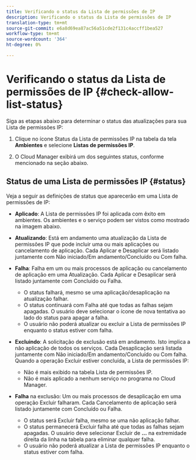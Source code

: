 ```yaml
---
title: Verificando o status da Lista de permissões de IP
description: Verificando o status da Lista de permissões de IP
translation-type: tm+mt
source-git-commit: e6a8d69ea87ac56a51cde2f131c4accff1bea527
workflow-type: tm+mt
source-wordcount: '364'
ht-degree: 0%

---
```



# Verificando o status da Lista de permissões de IP {#check-allow-list-status}

Siga as etapas abaixo para determinar o status das atualizações para sua Lista de permissões IP:

1. Clique no ícone Status da Lista de permissões IP na tabela da tela **Ambientes** e selecione **Listas de permissões IP**.

1. O Cloud Manager exibirá um dos seguintes status, conforme mencionado na seção abaixo.

## Status de uma Lista de permissões IP {#status}

Veja a seguir as definições de status que aparecerão em uma Lista de permissões de IP:

* **Aplicado**: A Lista de permissões IP foi aplicada com êxito em ambientes.  Os ambientes e o serviço podem ser vistos como mostrado na imagem abaixo.

* **Atualizando**: Está em andamento uma atualização da Lista de permissões IP que pode incluir uma ou mais aplicações ou cancelamento de aplicação. Cada Aplicar e Desaplicar será listado juntamente com Não iniciado/Em andamento/Concluído ou Com falha.

* **Falha**: Falha em um ou mais processos de aplicação ou cancelamento de aplicação em uma Atualização. Cada Aplicar e Desaplicar será listado juntamente com Concluído ou Falha.
   * O status falhará, mesmo se uma aplicação/desaplicação na atualização falhar.
   * O status continuará com Falha até que todas as falhas sejam apagadas. O usuário deve selecionar o ícone de nova tentativa ao lado do status para apagar a falha.
   * O usuário não poderá atualizar ou excluir a Lista de permissões IP enquanto o status estiver com falha.

* **Excluindo**: A solicitação de exclusão está em andamento. Isto implica a não aplicação de todos os serviços. Cada Desaplicação será listada juntamente com Não iniciado/Em andamento/Concluído ou Com falha.
Quando a operação Excluir estiver concluída, a Lista de permissões IP:
   * Não é mais exibido na tabela Lista de permissões IP.
   * Não é mais aplicado a nenhum serviço no programa no Cloud Manager.

* **Falha** na exclusão: Um ou mais processos de desaplicação em uma operação Excluir falharam. Cada Cancelamento de aplicação será listado juntamente com Concluído ou Falha.

   * O status será Excluir falha, mesmo se uma não aplicação falhar.
   * O status permanecerá Excluir falha até que todas as falhas sejam apagadas. O usuário deve selecionar Excluir de **...** na extremidade direita da linha na tabela para eliminar qualquer falha.
   * O usuário não poderá atualizar a Lista de permissões IP enquanto o status estiver com falha.

